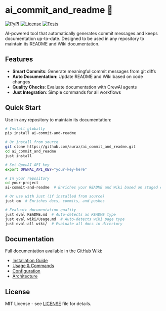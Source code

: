 # ai_commit_and_readme 🚀

[![PyPI](https://img.shields.io/pypi/v/ai-commit-and-readme)](https://pypi.org/project/ai-commit-and-readme/)
[![License](https://img.shields.io/badge/License-MIT-green.svg)](https://opensource.org/licenses/MIT)
[![Tests](https://github.com/auraz/ai_commit_and_readme/actions/workflows/test.yml/badge.svg)](https://github.com/auraz/ai_commit_and_readme/actions)

AI-powered tool that automatically generates commit messages and keeps documentation up-to-date. Designed to be used in any repository to maintain its README and Wiki documentation.

## Features

- **Smart Commits**: Generate meaningful commit messages from git diffs
- **Auto Documentation**: Update README and Wiki based on code changes  
- **Quality Checks**: Evaluate documentation with CrewAI agents
- **Just Integration**: Simple commands for all workflows

## Quick Start

Use in any repository to maintain its documentation:

```bash
# Install globally
pip install ai-commit-and-readme

# Or install from source
git clone https://github.com/auraz/ai_commit_and_readme.git
cd ai_commit_and_readme
just install

# Set OpenAI API key
export OPENAI_API_KEY="your-key-here"

# In your repository
cd your-project
ai-commit-and-readme  # Enriches your README and Wiki based on staged changes

# Or use with Just (if installed from source)
just cm  # Enriches docs, commits, and pushes

# Evaluate documentation quality
just eval README.md  # Auto-detects as README type
just eval wiki/Usage.md  # Auto-detects wiki page type
just eval-all wiki/  # Evaluate all docs in directory
```

## Documentation

Full documentation available in the [GitHub Wiki](https://github.com/auraz/ai_commit_and_readme/wiki):

- [Installation Guide](https://github.com/auraz/ai_commit_and_readme/wiki/Installation)
- [Usage & Commands](https://github.com/auraz/ai_commit_and_readme/wiki/Usage)
- [Configuration](https://github.com/auraz/ai_commit_and_readme/wiki/Configuration)
- [Architecture](https://github.com/auraz/ai_commit_and_readme/wiki/Architecture)

## License

MIT License - see [LICENSE](LICENSE) file for details.